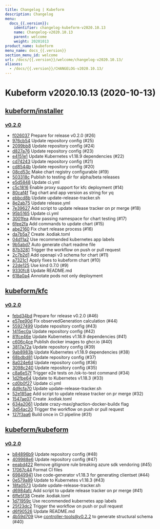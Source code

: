```yaml
---
title: Changelog | Kubeform
description: Changelog
menu:
  docs_{{.version}}:
    identifier: changelog-kubeform-v2020.10.13
    name: Changelog-v2020.10.13
    parent: welcome
    weight: 20201013
product_name: kubeform
menu_name: docs_{{.version}}
section_menu_id: welcome
url: /docs/{{.version}}/welcome/changelog-v2020.10.13/
aliases:
  - /docs/{{.version}}/CHANGELOG-v2020.10.13/
---
```


# Kubeform v2020.10.13 (2020-10-13)


## [kubeform/installer](https://github.com/kubeform/installer)

### [v0.2.0](https://github.com/kubeform/installer/releases/tag/v0.2.0)

- [f026037](https://github.com/kubeform/installer/commit/f026037) Prepare for release v0.2.0 (#26)
- [976cb54](https://github.com/kubeform/installer/commit/976cb54) Update repository config (#25)
- [2099bb8](https://github.com/kubeform/installer/commit/2099bb8) Update repository config (#24)
- [d827a76](https://github.com/kubeform/installer/commit/d827a76) Update repository config (#23)
- [e4151e1](https://github.com/kubeform/installer/commit/e4151e1) Update Kubernetes v1.18.9 dependencies (#22)
- [cd74243](https://github.com/kubeform/installer/commit/cd74243) Update repository config (#21)
- [cd8544b](https://github.com/kubeform/installer/commit/cd8544b) Update repository config (#20)
- [08cd53c](https://github.com/kubeform/installer/commit/08cd53c) Make chart registry configurable (#19)
- [503318c](https://github.com/kubeform/installer/commit/503318c) Publish to testing dir for alpha/beta releases
- [e5d5848](https://github.com/kubeform/installer/commit/e5d5848) Update ci.yml
- [c5c1816](https://github.com/kubeform/installer/commit/c5c1816) Enable proxy support for kfc deployment (#14)
- [80caf4f](https://github.com/kubeform/installer/commit/80caf4f) Tag chart and app version as string for yq
- [ebbcd8b](https://github.com/kubeform/installer/commit/ebbcd8b) Update update-release-tracker.sh
- [8e2ab75](https://github.com/kubeform/installer/commit/8e2ab75) Update release.yml
- [7e39627](https://github.com/kubeform/installer/commit/7e39627) Add script to update release tracker on pr merge (#18)
- [95b5165](https://github.com/kubeform/installer/commit/95b5165) Update ci.yml
- [3001fea](https://github.com/kubeform/installer/commit/3001fea) Allow passing namespace for chart testing (#17)
- [6fee2fa](https://github.com/kubeform/installer/commit/6fee2fa) Add commands to update chart (#15)
- [abe2160](https://github.com/kubeform/installer/commit/abe2160) Fix chart release process (#16)
- [da7b5a7](https://github.com/kubeform/installer/commit/da7b5a7) Create .kodiak.toml
- [04d11a2](https://github.com/kubeform/installer/commit/04d11a2) Use recommended kubernetes app labels
- [9b5abd7](https://github.com/kubeform/installer/commit/9b5abd7) Auto generate chart readme file
- [87b3281](https://github.com/kubeform/installer/commit/87b3281) Trigger the workflow on push or pull request
- [2c7b2d1](https://github.com/kubeform/installer/commit/2c7b2d1) Add openapi v3 schema for chart (#11)
- [a7321c1](https://github.com/kubeform/installer/commit/a7321c1) Apply fixes to kubeform chart (#10)
- [22de125](https://github.com/kubeform/installer/commit/22de125) Use kind 0.7.0 (#9)
- [9330fc8](https://github.com/kubeform/installer/commit/9330fc8) Update README.md
- [618a0a4](https://github.com/kubeform/installer/commit/618a0a4) Annotate pods not only deployment



## [kubeform/kfc](https://github.com/kubeform/kfc)

### [v0.2.0](https://github.com/kubeform/kfc/releases/tag/v0.2.0)

- [febd34bd](https://github.com/kubeform/kfc/commit/febd34bd) Prepare for release v0.2.0 (#46)
- [e57ee90d](https://github.com/kubeform/kfc/commit/e57ee90d) Fix observedGeneration calculation (#44)
- [55927499](https://github.com/kubeform/kfc/commit/55927499) Update repository config (#43)
- [1415ec0a](https://github.com/kubeform/kfc/commit/1415ec0a) Update repository config (#42)
- [81fce46e](https://github.com/kubeform/kfc/commit/81fce46e) Update Kubernetes v1.18.9 dependencies (#41)
- [c606c4ce](https://github.com/kubeform/kfc/commit/c606c4ce) Publish docker images to ghcr.io (#40)
- [3817a72a](https://github.com/kubeform/kfc/commit/3817a72a) Update repository config (#39)
- [9ab8983b](https://github.com/kubeform/kfc/commit/9ab8983b) Update Kubernetes v1.18.9 dependencies (#38)
- [68bdbd81](https://github.com/kubeform/kfc/commit/68bdbd81) Update repository config (#37)
- [8a024e6d](https://github.com/kubeform/kfc/commit/8a024e6d) Update repository config (#36)
- [3098c240](https://github.com/kubeform/kfc/commit/3098c240) Update repository config (#35)
- [c8a6e57f](https://github.com/kubeform/kfc/commit/c8a6e57f) Trigger e2e tests on /ok-to-test command (#34)
- [1d2fbe64](https://github.com/kubeform/kfc/commit/1d2fbe64) Update to Kubernetes v1.18.3 (#33)
- [cd0b0f27](https://github.com/kubeform/kfc/commit/cd0b0f27) Update ci.yml
- [4d9cfa70](https://github.com/kubeform/kfc/commit/4d9cfa70) Update update-release-tracker.sh
- [52e185ae](https://github.com/kubeform/kfc/commit/52e185ae) Add script to update release tracker on pr merge (#32)
- [1547ae07](https://github.com/kubeform/kfc/commit/1547ae07) Create .kodiak.toml
- [634a2061](https://github.com/kubeform/kfc/commit/634a2061) Update crazy-max/ghaction-docker-buildx flag
- [3d54ac20](https://github.com/kubeform/kfc/commit/3d54ac20) Trigger the workflow on push or pull request
- [127f3aa6](https://github.com/kubeform/kfc/commit/127f3aa6) Build once in CI pipeline (#31)



## [kubeform/kubeform](https://github.com/kubeform/kubeform)

### [v0.2.0](https://github.com/kubeform/kubeform/releases/tag/v0.2.0)

- [b84896b9](https://github.com/kubeform/kubeform/commit/b84896b91) Update repository config (#48)
- [409988e6](https://github.com/kubeform/kubeform/commit/409988e6b) Update repository config (#47)
- [eeabd422](https://github.com/kubeform/kubeform/commit/eeabd4223) Remove gitignore rule breaking azure sdk vendoring (#45)
- [17067c44](https://github.com/kubeform/kubeform/commit/17067c444) Format CI files
- [69849941](https://github.com/kubeform/kubeform/commit/698499417) Use code-generator v1.18.3 for generating clientset (#44)
- [0e579a89](https://github.com/kubeform/kubeform/commit/0e579a89b) Update to Kubernetes v1.18.3 (#43)
- [18fa0573](https://github.com/kubeform/kubeform/commit/18fa0573b) Update update-release-tracker.sh
- [d6984afc](https://github.com/kubeform/kubeform/commit/d6984afc6) Add script to update release tracker on pr merge (#41)
- [6ffe5f38](https://github.com/kubeform/kubeform/commit/6ffe5f388) Create .kodiak.toml
- [1d71959c](https://github.com/kubeform/kubeform/commit/1d71959ca) Use recommended kubernetes app labels
- [25f23dc2](https://github.com/kubeform/kubeform/commit/25f23dc23) Trigger the workflow on push or pull request
- [d6f90526](https://github.com/kubeform/kubeform/commit/d6f90526c) Update README.md
- [4b59d709](https://github.com/kubeform/kubeform/commit/4b59d7092) Use controller-tools@v0.2.2 to generate structural schema (#40)




